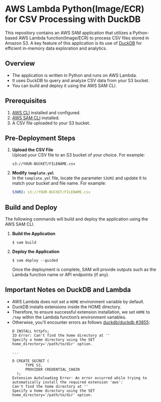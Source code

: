 # AWS Lambda Python(Image/ECR) for CSV Processing with DuckDB

This repository contains an AWS SAM application that utilizes a Python-based AWS Lambda function(Image/ECR) to process CSV files stored in Amazon S3. A key feature of this application is its use of [DuckDB](https://duckdb.org/) for efficient in-memory data exploration and analytics.

## Overview

- The application is written in Python and runs on AWS Lambda.
- It uses DuckDB to query and analyze CSV data from your S3 bucket.
- You can build and deploy it using the AWS SAM CLI.

## Prerequisites

1. [AWS CLI](https://docs.aws.amazon.com/cli/latest/userguide/getting-started-install.html) installed and configured.
2. [AWS SAM CLI](https://docs.aws.amazon.com/serverless-application-model/latest/developerguide/install-sam-cli.html) installed.
3. A CSV file uploaded to your S3 bucket.

## Pre-Deployment Steps

1. **Upload the CSV File**  
   Upload your CSV file to an S3 bucket of your choice. For example:
   ```
   s3://YOUR-BUCKET/FILENAME.csv
   ```
2. **Modify `template.yml`**  
   In the `template.yml` file, locate the parameter `S3URI` and update it to match your bucket and file name. For example:
   ```yaml
   S3URI: s3://YOUR-BUCKET/FILENAME.csv
   ```

## Build and Deploy

The following commands will build and deploy the application using the AWS SAM CLI.

1. **Build the Application**  
   ```
   $ sam build
   ```

2. **Deploy the Application**  
   ```
   $ sam deploy --guided
   ```
   Once the deployment is complete, SAM will provide outputs such as the Lambda function name or API endpoints (if any).

## Important Notes on DuckDB and Lambda

- AWS Lambda does not set a `HOME` environment variable by default.
- DuckDB installs extensions inside the HOME directory.
- Therefore, to ensure successful extension installation, we set `HOME` to `/tmp` within the Lambda function’s environment variables.
- Otherwise, you'll encounter errors as follows [duckdb/duckdb #3855](https://github.com/duckdb/duckdb/issues/3855):
    ```
    D INSTALL httpfs;
    IO Error: Can't find the home directory at ''
    Specify a home directory using the SET home_directory='/path/to/dir' option.

    ...

    D CREATE SECRET (
          TYPE S3,
          PROVIDER CREDENTIAL_CHAIN
      );
    Extension Autoloading Error: An error occurred while trying to automatically install the required extension 'aws':
    Can't find the home directory at ''
    Specify a home directory using the SET home_directory='/path/to/dir' option.
    ```
